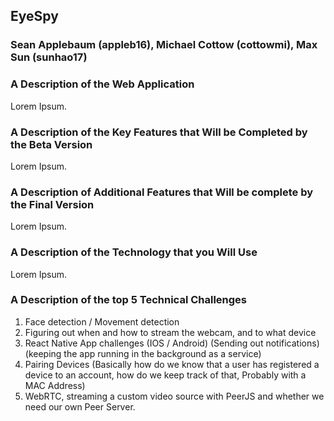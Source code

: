 ## EyeSpy

### Sean Applebaum (appleb16), Michael Cottow (cottowmi), Max Sun (sunhao17)

### A Description of the Web Application

Lorem Ipsum.

### A Description of the Key Features that Will be Completed by the Beta Version

Lorem Ipsum.

### A Description of Additional Features that Will be complete by the Final Version

Lorem Ipsum.

### A Description of the Technology that you Will Use

Lorem Ipsum.

### A Description of the top 5 Technical Challenges

1. Face detection / Movement detection
1. Figuring out when and how to stream the webcam, and to what device
1. React Native App challenges (IOS / Android) (Sending out notifications) (keeping the app running in the background as a service)
1. Pairing Devices (Basically how do we know that a user has registered a device to an account, how do we keep track of that, Probably with a MAC Address)
1. WebRTC,  streaming a custom video source with PeerJS and whether we need our own Peer Server.
